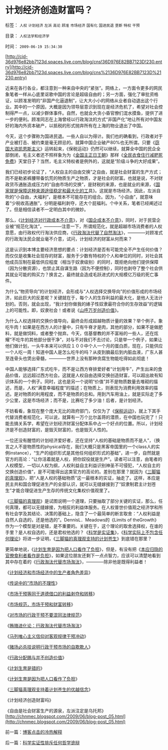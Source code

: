 # 计划经济创造财富吗？

标签： `人权` `计划经济` `左派` `高论` `顾准` `市场经济` `国有化` `国进民退` `垄断` `特权` `干预` 

目录： `人权法学和经济学`

时间： `2009-06-19 15:34:30`

[http://cid-36d976e82bb7123d.spaces.live.com/blog/cns!36D976E82BB7123D!230.entry](http://cid-36d976e82bb7123d.spaces.live.com/blog/cns%2136D976E82BB7123D%21230.entry)

近来在各行各业，都注意到一种来自中央的“紧张”。网络上，一方面令更多的网民象笔者一样从心底里讴歌中国的言论是超级自由的；另一方面，强化了审批资格证，以顾准发明的“非国产化逼退制”，让大大小小的网络从业者自动退出这个行业。其中的一个原因，大概是因为领导层意识到现在是经济危机了，希望对社会控制得严一点，以减少群体事件。自然，也就会大贪小昏官僚们混水摸鱼，提供了进一步的便利。顾准同志在上海曾经以行政淘汰的方式“非国产化”地让所有对中国友好的海内外资本破产，以抵税的形式抛弃所有在上海的物业退出了中国。

今天，这个步骤称为国进民退。一些人自以为得计。我们也的确看到，行政者对于产业被打击、被约束是毫无顾忌的。就算中国企业破产80%也无所谓。只要《[窃国大盗凯恩斯主义](../../../2009/4/24/费雪教条和凯恩斯主义.md)》运转起来，《保税运动》仍然可以继续，就算全中国的民企全部倒闭，毛主义者还不照样象为为《[金国主正日王朝](../../../2009/6/2/金将军正日不会真打架，朝鲜半岛燃不起战火.md)》那样《[全民衣食住行减肥死免费](../../../2009/6/3/朝鲜是个天堂，衣食住行减肥死都免费.md)》天堂日子？当然，毛主义特权者是例外的，这就是“阶级斗争的大好成果”。

我们已经初步论证了，“人权自主的自由交换”之自由，就是社会财富的生产方式；而不是勒紧裤腰带备饥荒的物质生产之物质，才是社会的财富。也就是说，不对财政货币通胀造成压力的“自由市场的交换”，是财税的来源，也是就业的来源，《[国家就是保障这种来源途径稳定和最大化的工](http://blog.sina.com.cn/s/blog_5563a64d0100dc10.html)具》。这就是市场经济。因此，左派自吹的“小自由，大福利”，是根本不可能存在的组合。因为，“小自由”，就意味着“少税收高通胀”，分明是福利剥夺，还大个屁福利。个中关系，笔者已经阐述过了。但是相信读者不一定明白其中的微妙。

那么，《[计划经济对行政成本不介意](../../../2008/11/11/计划经济调用通货膨胀：政府的成本有意义吗？.md)》，对《[国企成本不介意](../../../2008/12/23/私有化，关闭亏损国企，强化社会保障.md)》，同时，对于民营企业被“规范化淘汰”，————注意一下，所谓规范化，就是超越市场消费者的人权意愿，由行政权代行淘汰供应商，《[行政淘汰代替了自然淘汰](http://blog.sina.com.cn/s/blog_5563a64d0100ci43.html)》，————对顾准式的行政淘汰民企就业毫不介意，试问，计划经济的财富从何而来？

这是认识到本博主要经济思想的要点：计划经济是否有可能完全不产生任何价值？而仅仅是收集社会现存的财富，服务于少数有特权的个人和单位的同时，对社会其他成员压制在最低供应程度（相当于奴隶级别）的同时，既拒绝向他们提供保障（因为分散资源），也禁止其自谋生路（因为不便控制），同时也剥夺了整个社会供其就业可能的购买力？换言之，最终就会造成毛跃进式的大规模亿万级的死亡事件。

为什么“物资导向”的计划经济，会形成与“人权选择交换导向”的价值形成的市场经济，如此巨大的反差呢？关键就在于，每个人的生存利益的最大化，是他人无法计划的。否则，就会出现，“我计划你做我的婊子性奴隶最符合你的生存效益”的逻辑上的可能性。即，奴隶社会！或者说《[山呼万岁创造价值](../../../2009/6/2/埋葬凯恩斯主义：盲人摸象的菲利普斯曲线.md)》。

为什么人权选择的交换价值导向，最终会形成超越物质计量的效果？举个例子。象吃牛肉！如果是在西方人的计量中，只有牛脊才是肉，其他的部分，如果不是做肥料，就是做饲料，或者整个抛弃。今天，信基督教的并不富裕的一些人，还在炫耀“不吃牛的其他部分很干净”，对与不对我们不去讨论，只是举一个例子，如果让他们做计划，一头牛本来可以供应１００中个人一个月的蛋白质，现在，只能供应一个人吃一周！知道中国人是怎么吃牛的吗？从皮到腩最后到内脏血液，广东人甚至连骨头也煲出骨髓，————世界上没有那种贪腐生物能吃得如此彻底！

中国人能够选择广东式吃牛，而不是让西方脊排爱好者“计划用牛”，产生出来的食品价值，远远超过西方社会。这就是人权自由选择交换创造财富，可以超出故有知识体系的一个例子。同时，这也是另一个说明“价值”并不是物质数量去堆砌的描述，而是，人权“满意幸福程度”的描述；在物质上，则表现为消费利用效率的描述。是对物质的利用程度，而不是物质的总和。用到汽车用油上，就是实际走了多少公里，这是市场经济；而不是，比赛吃了多少油！后者，是计划经济。

不妨看看，象现在整个庞大无比的政府部门，仅仅为了《[保税运动](../../../2009/6/17/保税运动现在进行时.md)》，就上下其手代替消费者规范化，可以说，就算有一万个比尔盖蒋的潜质，在中国也玩完了！只能去搞关系学，希望在计划经济财富分配体系中占一个好点的位置。所以，计划经济是不创造财富的，是毁灭财富的，也是毁灭人性的。

一位还没有醒悟的计划经济爱好者，还在坚持“人权的基础是物质而不是人”，（换言之人不是物质性的physical存在，我们大概只是黑客帝国里的一个class人的实例instance），“生产的组织形式是其他任何组织形式的基础”，进一步，自然就是官方的高论：“让你活着就是人权，把你奴役就是生产”。读者可以注意，由笔者的人权模型，一切以人权为纲，人权利益自主利益识别神圣不可侵犯，“人权自主的交换创造价值”，是不可能得出这类官方的高论的。差别在那里？就因为《[三脚猫的真理观](../../../2009/6/16/三脚猫的真理观和独脚龙.md)》，把“人是人权的基础物质”这一最根本的实证，抽走了。这样，本应是民主共和国合理促进生产的全部认识，就可以无缝嫁接到了“奴隶制君主计划苍生”才能合理促进生产生存的传统文化集权价值观里了。

《[三脚猫的真理观](../../../2009/6/16/三脚猫的真理观和独脚龙.md)》是试图说明一个道理，只要抽取了部分关键的实证，那么，任何真理，都可以无缝嫁接，为相反的利益体服务。在人权普世价值观之经济学和所有社会学及其结论、决策的基础上，隐含了一个最简单的断言取舍：“人权利益是自然人自选的，还是他选的”。DennisL．Meadows的《Limits of theGrowth》作为一个模型是对是错，是不重要的。关键在于，这个理论的取舍选择权，在谁的手里？是人权自选的，还是君权他选的？《[科学是实证集](../../../2009/6/18/科学是实证集；为什么诺贝尔不喜欢中国传统文化.md)》，《[科学实际上不包含任何理论](../../../2009/6/18/科学不是理论！科学三要素包含波普尔证伪原则.md)》将进一步证明，《[三脚猫的真理观支持的计划苍生](../../../2009/6/16/三脚猫真理观支持着计划苍生的优越信念.md)》到底错在那里？

更简单地说，《[计划生育是因为把人口看作了负担](../../../2009/6/13/人口是负担吗？什么是生产的价值？.md)》，但是，有没有把《[本应归隐的官僚食利者看作是负担](http://blog.sina.com.cn/s/blog_5563a64d0100d3k8.html)》，如果这位朋友还剩下一点点智力，应该可以清楚地看到其中存在着的《[行政淘汰代替市场淘汰](http://blog.sina.com.cn/s/blog_5563a64d0100ci43.html)》，————除非他是既得利益者！

《[计划经济和市场经济中的生产者角色差异](../../../2009/1/22/计划经济和市场经济中的生产者角色差异.md)》

《[传说中的“市场的不理性](../../../2009/4/5/传说中的“市场的不理性”.md)》

《[市场干预等同于道德借口的利益剥夺和转移](../../../2009/4/6/“市场不理性”道德借口操纵利益剥夺和财富转移.md)》

《[市场规范，市场干预和财富转移](../../../2009/4/7/市场规范，市场干预和财富转移.md)》

《[对市场的行政干预不要混同法律规范](../../../2009/4/8/市场法律规范被混同行政干预.md)》

《[贿赂进化论：行政淘汰代替市场淘汰](http://blog.sina.com.cn/s/blog_5563a64d0100ci43.html)》

《[马列唯心主义信仰对客观规律干预冲动](../../../2009/5/1/人定胜天？马列唯心信仰对客观规律干预冲动.md)》

《[赌场必杀技说明行政干预市场的自欺欺人](../../../2009/5/1/赌场必杀技，市场计划经济行政干预之自欺欺人.md)》

《[行政分配赐与并不创造价值](../../../2009/6/2/埋葬凯恩斯主义：盲人摸象的菲利普斯曲线.md)》

《[计划生育是错的](../../../2009/6/12/计划生育是错的.md)》

《[计划生育是因为把人口看作了负担](../../../2009/6/13/人口是负担吗？什么是生产的价值？.md)》

《[三脚猫真理观支持着计划苍生的优越信念](../../../2009/6/16/三脚猫真理观支持着计划苍生的优越信念.md)》

《计划经济创造财富吗》

《自由是社会财富生产的源泉，左派注定是乌托邦》[http://chnmec.blogspot.com/2009/06/blog-post_05.html](http://chnmec.blogspot.com/2009/06/blog-post_05.html)



前一篇：[博客点击的冷热解释](../../../2009/6/19/博客点击的冷热解释.md)

后一篇：[科学实证性排斥任何哲学诡辩](../../../2009/6/19/科学实证性排斥任何哲学诡辩.md)